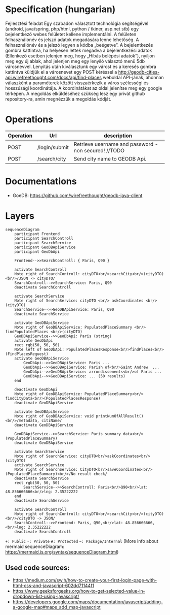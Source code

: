 # Specification (hungarian)
Fejlesztési feladat
Egy szabadon választott technológia segítségével (android, java/spring, php/html, python / tkiner, asp.net stb) egy bejelentkező webes felületet kellene implementálni. A felületen felhasználónév és jelszó adatok megadására lenne lehetőség. A felhasználónév és a jelszó legyen a kódba „beégetve”. A bejelentkezés gombra kattintva, ha helyesen lettek megadva a bejelentkezési adatok (Ellenkező esetben jelenjen meg, hogy „Hibás belépési adatok”), nyíljon meg egy új ablak, ahol jelenjen meg egy lenyíló választó menü 5db városnévvel. Lenyitás után kiválasztunk egy várost és a keresés gombra kattintva küldjük el a városnevet egy POST kéréssel a http://geodb-cities-api.wirefreethought.com/docs/api/find-places weboldal API-jának, ahonnan válaszként a paraméterek között visszaérkezik a város szélességi és hosszúsági koordinátája. A koordinátákat az oldal jelenítse meg egy google térképen.
A megoldás elküldéséhez szükség lesz egy privát github repository-ra, amin megnézzük a megoldás kódját.

# Operations
| Operation | Url           | description                                            |
|-----------|---------------|--------------------------------------------------------|
| POST      | /login/submit | Retrieve username and password - non secured!   //TODO |    
| POST      | /search/city  | Send city name to GEODB Api.                           |

# Documentations
- GoeDB: https://github.com/wirefreethought/geodb-java-client

# Layers
```mermaid
sequenceDiagram
    participant Frontend
    participant SearchControll
    participant SearchService
    participant GeoDBApiService
    participant GeoDbApi
        
    Frontend-->>SearchControll: { Paris, Q90 }
    
    activate SearchControll
    Note right of SearchControll: cityDTO<br/>searchCity<br/>(cityDTO)<br/>/JSON -> cityDTO/
    SearchControll-->>SearchService: Paris, Q90
    deactivate SearchControll
    
    activate SearchService
    Note right of SearchService: cityDTO <br/> askCoordinates <br/> (cityDTO)
    SearchService-->>GeoDBApiService: Paris, Q90
    deactivate SearchService
    
    activate GeoDBApiService
    Note right of GeoDBApiService: PopulatedPlaceSummary <br/> findPopulatedPlaces <br/>(cityDTO)
    GeoDBApiService-->>GeoDbApi: Paris (string)
    activate GeoDbApi
    rect rgb(50, 50, 50)
    Note left of GeoDbApi: PopulatedPlacesResponse<br/>findPlaces<br/>(FindPlacesRequest)
    activate GeoDBApiService
        GeoDbApi-->>GeoDBApiService: Paris ...
        GeoDbApi-->>GeoDBApiService: Parish of<br/>Saint Andrew  ...
        GeoDbApi-->>GeoDBApiService: arrondissements<br/>of Paris ...
        GeoDbApi-->>GeoDBApiService: ... (50 results) 
    end
    
    deactivate GeoDbApi
    Note right of GeoDBApiService: PopulatedPlaceSummary<br/> findCityData<br/>(PopulatedPlacesResponse)
    deactivate GeoDBApiService
    
    activate GeoDBApiService
    Note right of GeoDBApiService: void printNumOfAllResult()<br/>/metadata, citiName/
    deactivate GeoDBApiService
    
    GeoDBApiService-->>SearchService: Paris summary data<br/>(PopulatedPlaceSummary)
    deactivate GeoDBApiService
    
    activate SearchService
    Note right of SearchService: cityDTO<br/>askCoordinates<br/>(cityDTO)
    activate SearchService
    Note right of SearchService: CityDTO<br/>saveCoordinates<br/>(PopulatedPlaceSummary)<br/>/No result check/
    deactivate SearchService
    rect rgb(50, 50, 50)
        SearchService-->>SearchControll: Paris<br/>Q90<br/>lat: 48.856666666<br/>lng: 2.35222222
    end
    deactivate SearchService
    
    activate SearchControll
    Note right of SearchControll: cityDTO<br/>searchCity<br/>(cityDTO)<br/>/cityDTO -> JSON/
    SearchControll-->>Frontend: Paris, Q90,<br/>lat: 48.856666666,<br/>lng: 2.35222222
    deactivate SearchControll

```

`+: Public`
`-: Private`
`#: Protected`
`~: Package/Internal`
(More info about mermaid sequenceDiagram: https://mermaid.js.org/syntax/sequenceDiagram.html)

## Used code sources:
- https://medium.com/swlh/how-to-create-your-first-login-page-with-html-css-and-javascript-602dd71144f1
- https://www.geeksforgeeks.org/how-to-get-selected-value-in-dropdown-list-using-javascript/
- https://developers.google.com/maps/documentation/javascript/adding-a-google-map#maps_add_map-javascript